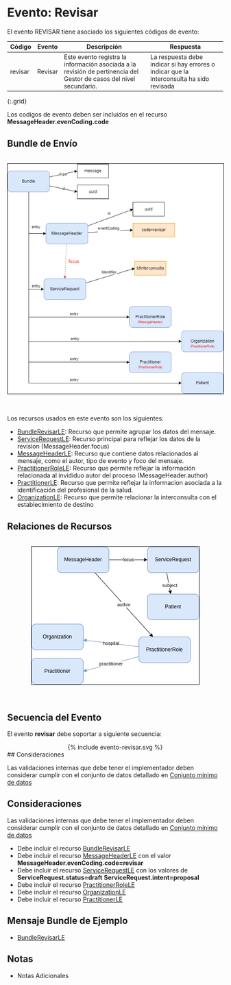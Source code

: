 # Evento: Revisar

El evento REVISAR tiene asociado los siguientes códigos de evento: 


| Código | Evento| Descripción | Respuesta |
|--------|-------|-------------|-----------|
| revisar | Revisar | Este evento registra la información asociada a la revisión de pertinencia del Gestor de casos del nivel secundario. | La respuesta debe indicar si hay errores o indicar que la interconsulta ha sido revisada |
{:.grid}

Los codigos de evento deben ser incluidos en el recurso **MessageHeader.evenCoding.code**



## Bundle de Envío

<br>
<div align="center" >
  <img  style="border: 1px solid; color: black;" src="revisar-evento.png"> 
  <p></p>
</div>
<br>

Los recursos usados en este evento son los siguientes:

* [BundleRevisarLE](StructureDefinition-BundleRevisarLE.html): Recurso que permite agrupar los datos del mensaje.
* [ServiceRequestLE](StructureDefinition-ServiceRequestLE.html): Recurso principal para reflejar los datos de la revision (MessageHeader.focus)
* [MessageHeaderLE](StructureDefinition-MessageHeaderLE.html): Recurso que contiene datos relacionados al mensaje, como el autor, tipo de evento y foco del mensaje.
* [PractitionerRoleLE](StructureDefinition-PractitionerRoleLE.html): Recurso que permite reflejar la información relacionada al invididuo autor del proceso (MessageHeader.author)
* [PractitionerLE](StructureDefinition-PractitionerLE.html): Recurso que permite reflejar la informacion asociada a la identificación del profesional de la salud.
* [OrganizationLE](StructureDefinition-OrganizationLE.html): Recurso que permite relacionar la interconsulta con el establecimiento de destino

## Relaciones de Recursos

<br>
<div align="center" >
  <img  style="border: 1px solid; color: black;" src="revisar-recursos.png"> 
  <p></p>
</div>
<br>

## Secuencia del Evento

El evento **revisar** debe soportar a siguiente secuencia:

<div align="center" >
{% include evento-revisar.svg %}
</div>
## Consideraciones

Las validaciones internas que debe tener el implementador deben considerar cumplir con el conjunto de datos detallado en [Conjunto mínimo de datos](http://link)

## Consideraciones

Las validaciones internas que debe tener el implementador deben considerar cumplir con el conjunto de datos detallado en [Conjunto mínimo de datos](http://link)


* Debe incluir el recurso [BundleRevisarLE](StructureDefinition-BundleRevisarLE.html)
* Debe incluir el recurso [MessageHeaderLE](StructureDefinition-MessageHeaderLE.html) con el valor **MessageHeader.evenCoding.code=revisar** 
* Debe incluir el recurso [ServiceRequestLE](StructureDefinition-ServiceRequestLE.html) con los valores de **ServiceRequest.status=draft** **ServiceRequest.intent=proposal** 
* Debe incluir el recurso [PractitionerRoleLE](StructureDefinition-PractitionerRoleLE.html)
* Debe incluir el recurso [OrganizationLE](StructureDefinition-OrganizationLE.html)
* Debe incluir el recurso [PractitionerLE](StructureDefinition-PractitionerLE.html)

## Mensaje Bundle de Ejemplo

* [BundleRevisarLE](Bundle-EjemploBundleRevisar.html)

## Notas

* Notas Adicionales


